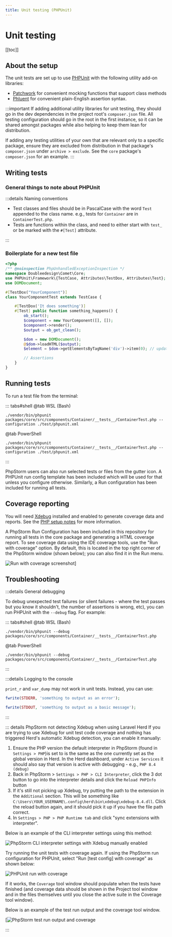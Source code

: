 ```yaml
---
title: Unit testing (PHPUnit)
---
```


# Unit testing

[[toc]]

## About the setup

The unit tests are set up to use [PHPUnit](https://phpunit.de/index.html) with the following utility add-on libraries:
- [Patchwork](https://patchwork2.org/) for convenient mocking functions that support class methods 
- [Phluent](https://github.com/Haberkamp/phluent) for convenient plain-English assertion syntax.

:::important
If adding additional utility libraries for unit testing, they should go in the dev dependencies in the project root's `composer.json` file. All testing configuration should go in the root in the first instance, so it can be shared amongst packages while also helping to keep them lean for distribution.

If adding any testing utilities of your own that are relevant only to a specific package, ensure they are excluded from distribution in that package's `composer.json` under `archive > exclude`. See the `core` package's `composer.json` for an example.
:::

## Writing tests

### General things to note about PHPUnit

:::details Naming conventions
- Test classes and files should be in PascalCase with the word `Test` appended to the class name. e.g., tests for `Container` are in `ContainerTest.php`.
- Tests are functions within the class, and need to either start with `test_` or be marked with the `#[Test]` attribute.

:::

### Boilerplate for a new test file

```php
<?php
/** @noinspection PhpUnhandledExceptionInspection */
namespace Doubleedesign\Comet\Core;
use PHPUnit\Framework\{TestCase, Attributes\TestDox, Attributes\Test};
use DOMDocument;

#[TestDox("YourComponent")]
class YourComponentTest extends TestCase {

	#[TestDox('It does something')]
	#[Test] public function something_happens() {
		ob_start();
		$component = new YourComponent([], []);
		$component->render();
		$output = ob_get_clean();

		$dom = new DOMDocument();
		@$dom->loadHTML($output);
		$element = $dom->getElementsByTagName('div')->item(0); // update this to find your component

		// Assertions
	}
}

```

## Running tests

To run a test file from the terminal:

::: tabs#shell
@tab WSL (Bash)
```bash:no-line-numbers
./vendor/bin/phpunit packages/core/src/components/Container/__tests__/ContainerTest.php --configuration ./test/phpunit.xml
```
@tab PowerShell
```powershell:no-line-numbers
./vendor/bin/phpunit packages/core/src/components/Container/__tests__/ContainerTest.php --configuration ./test/phpunit.xml
```
:::

PhpStorm users can also run selected tests or files from the gutter icon. A PHPUnit run config template has been included which will be used for that unless you configure otherwise. Similarly, a Run configuration has been included for running all tests.

## Coverage reporting

You will need [Xdebug](https://xdebug.org/) installed and enabled to generate coverage data and reports. See the [PHP setup notes](../tooling/php.md) for more information.

A PhpStorm Run Configuration has been included in this repository for running all tests in the core package and generating a HTML coverage report. To see coverage data using the IDE coverage tools, use the "Run with coverage" option. By default, this is located in the top right corner of the PhpStorm window (shown below); you can also find it in the Run menu.

![Run with coverage screenshot](/phpstorm-run-with-coverage.png)]

## Troubleshooting

:::details General debugging

To debug unexpected test failures (or silent failures - where the test passes but you know it shouldn't, the number of assertions is wrong, etc), you can run PHPUnit with the `--debug` flag. For example:

::: tabs#shell
@tab WSL (Bash)
```bash:no-line-numbers
./vendor/bin/phpunit --debug packages/core/src/components/Container/__tests__/ContainerTest.php
```
@tab PowerShell
```powershell:no-line-numbers
./vendor/bin/phpunit --debug packages/core/src/components/Container/__tests__/ContainerTest.php
```
:::

:::details Logging to the console

`print_r` and `var_dump` may not work in unit tests. Instead, you can use:

```php
fwrite(STDERR, 'something to output as an error');
```
```php
fwrite(STDOUT, 'something to output as a basic message');
```
:::

::: details PhpStorm not detecting Xdebug when using Laravel Herd
If you are trying to use Xdebug for unit test code coverage and nothing has triggered Herd's automatic Xdebug detection, you can enable it manually:

1. Ensure the PHP version the default interpreter in PhpStorm (found in `Settings > PHP`)is set to is the same as the one currently set as the global version in Herd. In the Herd dashboard, under `Active Services` it should also say that version is active with debugging - e.g., `PHP 8.4 (debug)`
2. Back in PhpStorm > `Settings > PHP > CLI Interpreter`, click the 3 dot button to go into the interpreter details and click the `Reload PHPInfo` button
3. If it's still not picking up Xdebug, try putting the path to the extension in the `Additional` section. This will be something like `C:\Users\YOUR_USERNAME\.config\herd\bin\xdebug\xdebug-8.4.dll`. Click the reload button again, and it should pick it up if you have the file path correct.
4. In `Settings > PHP > PHP Runtime tab` and click "sync extensions with interpreter".

Below is an example of the CLI interpreter settings using this method:

![PhpStorm CLI interpreter settings with Xdebug manually enabled](/phpstorm-xdebug-fix.png)

Try running the unit tests with coverage again. If using the PhpStorm run configuration for PHPUnit, select "Run [test config] with coverage" as shown below:

![PHPUnit run with coverage](/phpstorm-run-with-coverage.png)

If it works, the `Coverage` tool window should populate when the tests have finished (and coverage data should be shown in the Project tool window and in the files themselves until you close the active suite in the Coverage tool window).

Below is an example of the test run output and the coverage tool window.

[![PhpStorm test run output and coverage](/phpstorm-coverage-window.png)

:::

